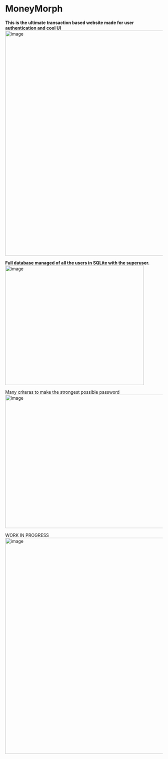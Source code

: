 # MoneyMorph
**This is the ultimate transaction based website made for user authentication and cool UI**
<img width="1253" height="719" alt="image" src="https://github.com/user-attachments/assets/ef2fc55d-b68e-41c9-80b5-a68f59b52a56" />

**Full database managed of all the users in SQLite with the superuser.**
<img width="443" height="382" alt="image" src="https://github.com/user-attachments/assets/992946ed-64e4-48a6-834f-4d720a91f41e" />

Many criteras to make the strongest possible password<img width="512" height="426" alt="image" src="https://github.com/user-attachments/assets/be24f80d-f26d-4e85-839e-2c61c9cfd14b" />

WORK IN PROGRESS
<img width="744" height="690" alt="image" src="https://github.com/user-attachments/assets/00f14491-7ae0-4366-beb5-5705bf0ab05f" />


